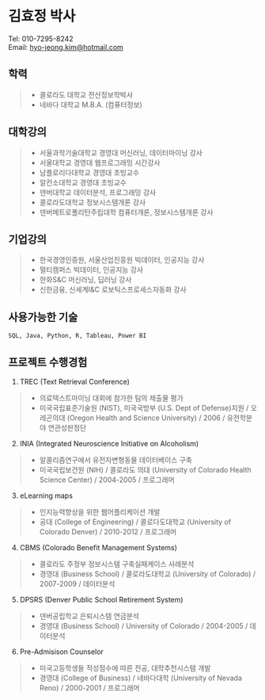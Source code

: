 # 김효정	박사
Tel: 010-7295-8242<br>
Email: hyo-jeong.kim@hotmail.com

## 학력
> * 콜로라도 대학교	전산정보학박사
> * 네바다 대학교	M.B.A. (컴퓨터정보)

## 대학강의
> * 서울과학기술대학교	경영대 머신러닝, 데이터마이닝 강사
> * 서울대학교	경영대 웹프로그래밍 시간강사
> * 남플로리다대학교	경영대 초빙교수
> * 알칸소대학교	경영대 초빙교수
> * 덴버대학교	데이터분석, 프로그래밍	강사
> * 콜로라도대학교	정보시스템개론	강사
> * 덴버메트로폴리탄주립대학	컴퓨터개론, 정보시스템개론	강사
			
## 기업강의
> * 한국경영인증원, 서울산업진흥원	빅데이터, 인공지능 강사
> * 멀티캠퍼스	빅데이터, 인공지능 강사
> * 한화S&C 머신러닝, 딥러닝 강사
> * 신한금융, 신세계I&C 로보틱스프로세스자동화 강사
				
## 사용가능한 기술
~~~~
SQL, Java, Python, R, Tableau, Power BI
~~~~
## 프로젝트 수행경험
1. TREC (Text Retrieval Conference)
> * 의료텍스트마이닝 대회에 참가한 팀의 제출물 평가
> * 미국국립표준기술원 (NIST), 미국국방부 (U.S. Dept of Defense)지원 / 오레곤의대 (Oregon Health and Science University) / 2006 / 유전학분야 연관성판정단

2. INIA (Integrated Neuroscience Initiative on Alcoholism)
> * 알콜리즘연구에서 유전자변형동물 데이터베이스 구축
> * 미국국립보건원 (NIH) / 콜로라도 의대 (University of Colorado Health Science Center) / 2004-2005 / 프로그래머

3. eLearning maps
> * 인지능력향상을 위한 웹어플리케이션 개발
> * 공대 (College of Engineering) / 콜로다도대학교 (University of Colorado Denver) / 2010-2012 / 프로그래머

4. CBMS (Colorado Benefit Management Systems)
> * 콜로라도 주정부 정보시스템 구축실패케이스 사례분석
> * 경영대 (Business School) / 콜로라도대학교 (University of Colorado) / 2007-2009 / 데이터분석

5. DPSRS (Denver Public School Retirement System) 
> * 덴버공립학교 은퇴시스템 연금분석
> * 경영대 (Business School) / University of Colorado / 2004-2005 / 데이터분석

6. Pre-Admisison Counselor
> * 미국고등학생들 적성점수에 따른 전공, 대학추천시스템 개발	
> * 경영대 (College of Business) / 네바다대학 (University of Nevada Reno) / 2000-2001 / 프로그래머
